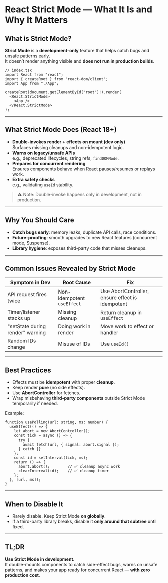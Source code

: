 # React Strict Mode — What It Is and Why It Matters

## What is Strict Mode?
**Strict Mode** is a **development-only** feature that helps catch bugs and unsafe patterns early.  
It doesn’t render anything visible and **does not run in production builds**.

```tsx
// index.tsx
import React from "react";
import { createRoot } from "react-dom/client";
import App from "./App";

createRoot(document.getElementById("root")!).render(
  <React.StrictMode>
    <App />
  </React.StrictMode>
);
```

---

## What Strict Mode Does (React 18+)
- **Double-invokes render + effects on mount (dev only)**  
  Surfaces missing cleanups and non-idempotent logic.
- **Warns on legacy/unsafe APIs**  
  e.g., deprecated lifecycles, string refs, `findDOMNode`.
- **Prepares for concurrent rendering**  
  Ensures components behave when React pauses/resumes or replays work.
- **Extra safety checks**  
  e.g., validating `useId` stability.

> ⚠️ Note: Double-invoke happens only in development, not in production.

---

## Why You Should Care
- **Catch bugs early**: memory leaks, duplicate API calls, race conditions.  
- **Future-proofing**: smooth upgrades to new React features (concurrent mode, Suspense).  
- **Library hygiene**: exposes third-party code that misses cleanups.

---

## Common Issues Revealed by Strict Mode

| Symptom in Dev | Root Cause | Fix |
|---|---|---|
| API request fires twice | Non-idempotent `useEffect` | Use AbortController, ensure effect is idempotent |
| Timer/listener stacks up | Missing cleanup | Return cleanup in `useEffect` |
| "setState during render" warning | Doing work in render | Move work to effect or handler |
| Random IDs change | Misuse of IDs | Use `useId()` |

---

## Best Practices
- Effects must be **idempotent** with proper **cleanup**.  
- Keep render **pure** (no side effects).  
- Use **AbortController** for fetches.  
- Wrap misbehaving **third-party components** outside Strict Mode temporarily if needed.

Example:

```tsx
function usePolling(url: string, ms: number) {
  useEffect(() => {
    let abort = new AbortController();
    const tick = async () => {
      try {
        await fetch(url, { signal: abort.signal });
      } catch {}
    };
    const id = setInterval(tick, ms);
    return () => {
      abort.abort();        // ✅ cleanup async work
      clearInterval(id);    // ✅ cleanup timer
    };
  }, [url, ms]);
}
```

---

## When to Disable It
- Rarely disable. Keep Strict Mode **on globally**.  
- If a third-party library breaks, disable it **only around that subtree** until fixed.

---

## TL;DR
**Use Strict Mode in development.**  
It double-mounts components to catch side-effect bugs, warns on unsafe patterns, and makes your app ready for concurrent React — **with zero production cost**.
